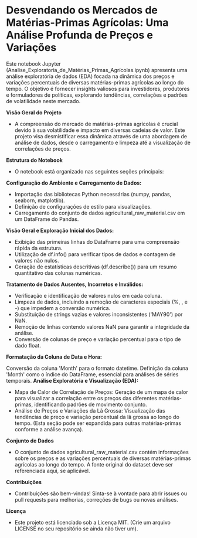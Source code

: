 # Desvendando os Mercados de Matérias-Primas Agrícolas: Uma Análise Profunda de Preços e Variações
Este notebook Jupyter (Analise_Exploratoria_de_Matérias_Primas_Agrícolas.ipynb) apresenta uma análise exploratória de dados (EDA) focada na dinâmica dos preços e variações percentuais de diversas matérias-primas agrícolas ao longo do tempo. O objetivo é fornecer insights valiosos para investidores, produtores e formuladores de políticas, explorando tendências, correlações e padrões de volatilidade neste mercado.

**Visão Geral do Projeto**
* A compreensão do mercado de matérias-primas agrícolas é crucial devido à sua volatilidade e impacto em diversas cadeias de valor. Este projeto visa desmistificar essa dinâmica através de uma abordagem de análise de dados, desde o carregamento e limpeza até a visualização de correlações de preços.

**Estrutura do Notebook**
* O notebook está organizado nas seguintes seções principais:

**Configuração do Ambiente e Carregamento de Dados:**

* Importação das bibliotecas Python necessárias (numpy, pandas, seaborn, matplotlib).
* Definição de configurações de estilo para visualizações.
* Carregamento do conjunto de dados agricultural_raw_material.csv em um DataFrame do Pandas.

**Visão Geral e Exploração Inicial dos Dados:**

* Exibição das primeiras linhas do DataFrame para uma compreensão rápida da estrutura.
* Utilização de df.info() para verificar tipos de dados e contagem de valores não nulos.
* Geração de estatísticas descritivas (df.describe()) para um resumo quantitativo das colunas numéricas.

**Tratamento de Dados Ausentes, Incorretos e Inválidos:**

* Verificação e identificação de valores nulos em cada coluna.
* Limpeza de dados, incluindo a remoção de caracteres especiais (%, , e -) que impedem a conversão numérica.
* Substituição de strings vazias e valores inconsistentes ('MAY90') por NaN.
* Remoção de linhas contendo valores NaN para garantir a integridade da análise.
* Conversão de colunas de preço e variação percentual para o tipo de dado float.

**Formatação da Coluna de Data e Hora:**

Conversão da coluna 'Month' para o formato datetime.
Definição da coluna 'Month' como o índice do DataFrame, essencial para análises de séries temporais.
**Análise Exploratória e Visualização (EDA):**

* Mapa de Calor de Correlação de Preços: 
Geração de um mapa de calor para visualizar a correlação entre os preços das diferentes matérias-primas, identificando padrões de movimento conjunto.
* Análise de Preços e Variações da Lã Grossa: 
Visualização das tendências de preço e variação percentual da lã grossa ao longo do tempo. (Esta seção pode ser expandida para outras matérias-primas conforme a análise avança).

**Conjunto de Dados**
* O conjunto de dados agricultural_raw_material.csv contém informações sobre os preços e as variações percentuais de diversas matérias-primas agrícolas ao longo do tempo. A fonte original do dataset deve ser referenciada aqui, se aplicável.

**Contribuições**
* Contribuições são bem-vindas! Sinta-se à vontade para abrir issues ou pull requests para melhorias, correções de bugs ou novas análises.

**Licença**
* Este projeto está licenciado sob a Licença MIT. (Crie um arquivo LICENSE no seu repositório se ainda não tiver um).
